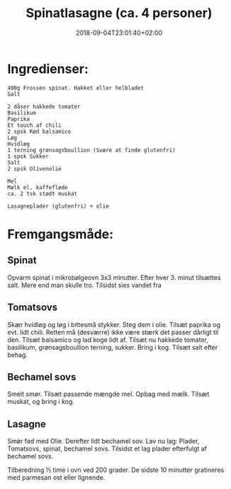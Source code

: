 ﻿---
title: "Spinatlasagne (ca. 4 personer)"
date: 2018-09-04T23:01:40+02:00
draft: true
---
# Ingredienser:

	400g Frossen spinat. Hakket eller helbladet
	Salt

	2 dåser hakkede tomater
	Basilikum
	Paprika
	Et touch af chili
	2 spsk Rød balsamico
	Løg
	Hvidløg
	1 terning grønsagsboullion (Svære at finde glutenfri)
	1 spsk Sukker
	Salt
	2 spsk Olivenolie

	Mel
	Mælk el. kaffefløde
	ca. 2 tsk stødt muskat

	Lasagneplader (glutenfri) + olie


# Fremgangsmåde:

## Spinat
Opvarm spinat i mikrobølgeovn 3x3 minutter. Efter hver 3. minut tilsættes salt. Mere end man skulle tro.
Tilsidst sies vandet fra

## Tomatsovs
Skær hvidløg og løg i bittesmå stykker. Steg dem i olie. Tilsæt paprika og evt. lidt chili. Retten må (desværre) ikke være stærk det passer dårligt til den. Tilsæt balsamico og lad koge lidt af. Tilsæt nu hakkede tomater, basilikum, grønsagsboullion terning, sukker. Bring i kog. Tilsæt salt efter behag.

## Bechamel sovs
Smelt smør. Tilsæt passende mængde mel. Opbag med mælk. Tilsæt muskat, og bring i kog.

## Lasagne
Smør fad med Olie. Derefter lidt bechamel sov. Lav nu lag: Plader, Tomatsovs, spinat, bechamel sovs. Tilsidst et lag plader efterfulgt af bechamel sovs.

Tilberedning ½ time i ovn ved 200 grader. De sidste 10 minutter gratineres med parmesan ost eller 	lignende.

